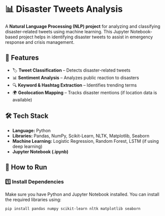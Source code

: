 # 📊 Disaster Tweets Analysis  

A **Natural Language Processing (NLP) project** for analyzing and classifying disaster-related tweets using machine learning. This Jupyter Notebook-based project helps in identifying disaster tweets to assist in emergency response and crisis management.  

## 🚀 Features  
- 🏷 **Tweet Classification** – Detects disaster-related tweets  
- 📊 **Sentiment Analysis** – Analyzes public reaction to disasters  
- 🔍 **Keyword & Hashtag Extraction** – Identifies trending terms  
- 🌍 **Geolocation Mapping** – Tracks disaster mentions (if location data is available)  

## 🛠 Tech Stack  
- **Language:** Python  
- **Libraries:** Pandas, NumPy, Scikit-Learn, NLTK, Matplotlib, Seaborn  
- **Machine Learning:** Logistic Regression, Random Forest, LSTM (if using deep learning)  
- **Jupyter Notebook (.ipynb)**  

## 🎯 How to Run  

### **1️⃣ Install Dependencies**  
Make sure you have Python and Jupyter Notebook installed. You can install the required libraries using:  
```bash
pip install pandas numpy scikit-learn nltk matplotlib seaborn

